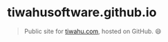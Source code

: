 # tiwahusoftware.github.io

> Public site for [tiwahu.com](https://www.tiwahu.com/), hosted on GitHub. :smile:
